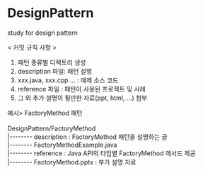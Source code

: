 # DesignPattern
study for design pattern

< 커밋 규칙 사항 >

1. 패턴 종류별 디렉토리 생성
2. description 파일: 패턴 설명
3. xxx.java, xxx.cpp ... : 예제 소스 코드
4. reference 파일 : 패턴이 사용된 프로젝트 및 사례
5. 그 외 추가 설명이 될만한 자료(ppt, html, ...) 첨부

예시> FactoryMethod 패턴 <br> <br>
DesignPattern/FactoryMethod <br>
|-------- description : FactoryMethod 패턴을 설명하는 글 <br>
|-------- FactoryMethodExample.java <br>
|-------- reference : Java API의 타입별 FactoryMethod 메서드 제공 <br>
|-------- FactoryMethod.pptx : 부가 설명 자료 <br>
